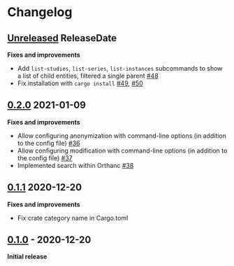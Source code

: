 # Changelog

<!-- next-header -->

## [Unreleased](https://github.com/Ch00k/orthanc-cli/compare/0.2.0...HEAD) ReleaseDate

**Fixes and improvements**

* Add `list-studies`, `list-series`, `list-instances` subcommands to show a list of child entities, filtered a single
  parent [#48](https://github.com/Ch00k/orthanc-cli/pull/48)
* Fix installation with `cargo install` [#49](https://github.com/Ch00k/orthanc-cli/pull/49),
  [#50](https://github.com/Ch00k/orthanc-cli/pull/50)

## [0.2.0](https://github.com/Ch00k/orthanc-cli/compare/0.1.1...0.2.0) 2021-01-09

**Fixes and improvements**

* Allow configuring anonymization with command-line options (in addition to the config file)
  [#36](https://github.com/Ch00k/orthanc-cli/pull/36)
* Allow configuring modification with command-line options (in addition to the config file)
  [#37](https://github.com/Ch00k/orthanc-cli/pull/37)
* Implemented search within Orthanc [#38](https://github.com/Ch00k/orthanc-cli/pull/38)

## [0.1.1](https://github.com/Ch00k/orthanc-cli/compare/0.1.0...0.1.1) 2020-12-20

**Fixes and improvements**

* Fix crate category name in Cargo.toml

## [0.1.0](https://github.com/Ch00k/orthanc-cli/releases/tag/0.1.0) - 2020-12-20

**Initial release**

